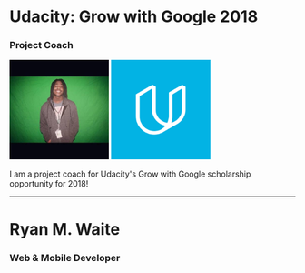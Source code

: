 # Udacity: Grow with Google 2018
### Project Coach

<img src="img/me_dev.jpg" alt="Me" width="175px"/> 
<img src="img/udacity-2.png" alt="Udacity Logo" width="175px"/>


I am a project coach for Udacity's Grow with Google scholarship opportunity for 2018!

---
# Ryan M. Waite
### Web & Mobile Developer
